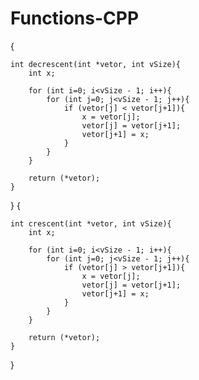 # Functions-CPP

{

    int decrescent(int *vetor, int vSize){
        int x;
      
        for (int i=0; i<vSize - 1; i++){
            for (int j=0; j<vSize - 1; j++){
                if (vetor[j] < vetor[j+1]){
                    x = vetor[j];
                    vetor[j] = vetor[j+1];
                    vetor[j+1] = x;
                }
            }
        }
    
        return (*vetor);
    }
}
{

    int crescent(int *vetor, int vSize){
        int x;
    
        for (int i=0; i<vSize - 1; i++){
            for (int j=0; j<vSize - 1; j++){
                if (vetor[j] > vetor[j+1]){
                    x = vetor[j];
                    vetor[j] = vetor[j+1];
                    vetor[j+1] = x;
                }
            }
        }
    
        return (*vetor);
    }
}
